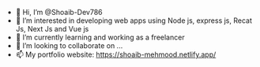 - 👋 Hi, I’m @Shoaib-Dev786
- 👀 I’m interested in developing web apps using Node js, express js, Recat Js, Next Js and Vue js
- 🌱 I’m currently learning and working as a freelancer
- 💞️ I’m looking to collaborate on ...
- 📫 My portfolio website: https://shoaib-mehmood.netlify.app/


